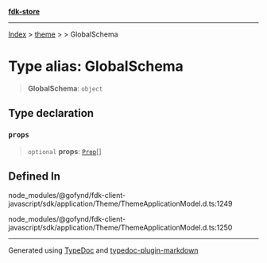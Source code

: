 [**fdk-store**](../../../README.md)
***

[Index](../../../API.md) > [theme](../../README.md) > [<internal>](../README.md) > GlobalSchema

# Type alias: GlobalSchema

> **GlobalSchema**: `object`

## Type declaration

### `props`

> `optional` **props**: [`Prop`](type-alias.Prop.md)[]

## Defined In

node\_modules/@gofynd/fdk-client-javascript/sdk/application/Theme/ThemeApplicationModel.d.ts:1249

node\_modules/@gofynd/fdk-client-javascript/sdk/application/Theme/ThemeApplicationModel.d.ts:1250

***
Generated using [TypeDoc](https://typedoc.org/) and [typedoc-plugin-markdown](https://www.npmjs.com/package/typedoc-plugin-markdown)
